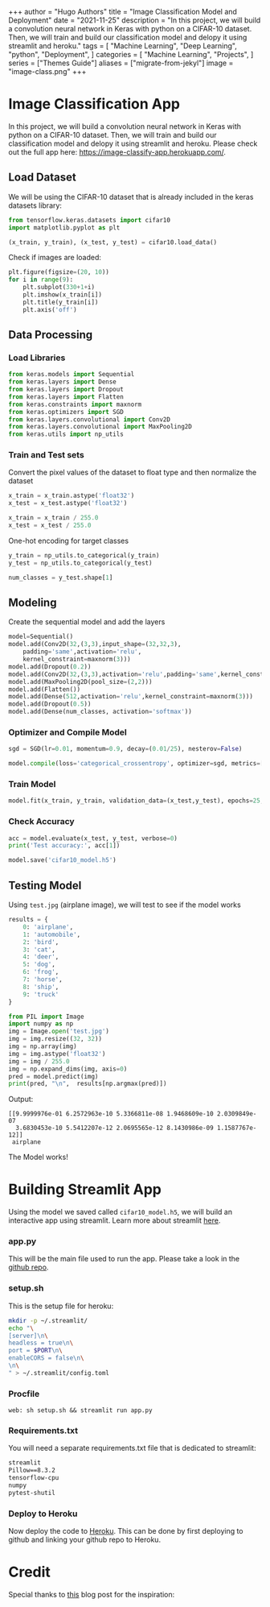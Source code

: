 +++
author = "Hugo Authors"
title = "Image Classification Model and Deployment"
date = "2021-11-25"
description = "In this project, we will build a convolution neural network in Keras with python on a CIFAR-10 dataset. Then, we will train and build our classification model and delopy it using streamlit and heroku."
tags = [
    "Machine Learning",
    "Deep Learning",
    "python",
    "Deployment",
]
categories = [
    "Machine Learning",
    "Projects",
]
series = ["Themes Guide"]
aliases = ["migrate-from-jekyl"]
image = "image-class.png"
+++

# Image Classification App
In this project, we will build a convolution neural network in Keras with python on a CIFAR-10 dataset. Then, we will train and build our classification model and delopy it using streamlit and heroku. Please check out the full app here: https://image-classify-app.herokuapp.com/.

## Load Dataset
We will be using the CIFAR-10 dataset that is already included in the keras datasets library:

```py
from tensorflow.keras.datasets import cifar10
import matplotlib.pyplot as plt

(x_train, y_train), (x_test, y_test) = cifar10.load_data()
```
Check if images are loaded:
```py
plt.figure(figsize=(20, 10))
for i in range(9):
    plt.subplot(330+1+i)
    plt.imshow(x_train[i])
    plt.title(y_train[i])
    plt.axis('off')
```
## Data Processing
### Load Libraries
```py
from keras.models import Sequential
from keras.layers import Dense
from keras.layers import Dropout
from keras.layers import Flatten
from keras.constraints import maxnorm
from keras.optimizers import SGD
from keras.layers.convolutional import Conv2D
from keras.layers.convolutional import MaxPooling2D
from keras.utils import np_utils
```
### Train and Test sets
Convert the pixel values of the dataset to float type and then normalize the dataset
```py
x_train = x_train.astype('float32')
x_test = x_test.astype('float32')

x_train = x_train / 255.0
x_test = x_test / 255.0
```
One-hot encoding for target classes
```py
y_train = np_utils.to_categorical(y_train)
y_test = np_utils.to_categorical(y_test)

num_classes = y_test.shape[1]
```

## Modeling
Create the sequential model and add the layers
```py
model=Sequential()
model.add(Conv2D(32,(3,3),input_shape=(32,32,3),
    padding='same',activation='relu',
    kernel_constraint=maxnorm(3)))
model.add(Dropout(0.2))
model.add(Conv2D(32,(3,3),activation='relu',padding='same',kernel_constraint=maxnorm(3)))
model.add(MaxPooling2D(pool_size=(2,2)))
model.add(Flatten())
model.add(Dense(512,activation='relu',kernel_constraint=maxnorm(3)))
model.add(Dropout(0.5))
model.add(Dense(num_classes, activation='softmax'))
```
### Optimizer and Compile Model
```py
sgd = SGD(lr=0.01, momentum=0.9, decay=(0.01/25), nesterov=False)

model.compile(loss='categorical_crossentropy', optimizer=sgd, metrics=['accuracy'])
```
### Train Model
```py
model.fit(x_train, y_train, validation_data=(x_test,y_test), epochs=25, batch_size=32)
```
### Check Accuracy
```py
acc = model.evaluate(x_test, y_test, verbose=0)
print('Test accuracy:', acc[1])
```
```py
model.save('cifar10_model.h5')
```
## Testing Model
Using `test.jpg` (airplane image), we will test to see if the model works
```py
results = {
    0: 'airplane',
    1: 'automobile',
    2: 'bird',
    3: 'cat',
    4: 'deer',
    5: 'dog',
    6: 'frog',
    7: 'horse',
    8: 'ship',
    9: 'truck'
}

from PIL import Image
import numpy as np
img = Image.open('test.jpg')
img = img.resize((32, 32))
img = np.array(img)
img = img.astype('float32')
img = img / 255.0
img = np.expand_dims(img, axis=0)
pred = model.predict(img)
print(pred, "\n",  results[np.argmax(pred)])
```
Output:
```
[[9.9999976e-01 6.2572963e-10 5.3366811e-08 1.9468609e-10 2.0309849e-07
  3.6830453e-10 5.5412207e-12 2.0695565e-12 8.1430986e-09 1.1587767e-12]] 
 airplane
```
The Model works!

# Building Streamlit App
Using the model we saved called `cifar10_model.h5`, we will build an interactive app using streamlit. Learn more about streamlit [here](https://docs.streamlit.io/).

### app.py
This will be the main file used to run the app. Please take a look in the [github repo](https://github.com/Harmeetrai/image-classification/blob/main/app.py).

### setup.sh
This is the setup file for heroku:
```sh
mkdir -p ~/.streamlit/
echo "\
[server]\n\
headless = true\n\
port = $PORT\n\
enableCORS = false\n\
\n\
" > ~/.streamlit/config.toml
```
### Procfile
```
web: sh setup.sh && streamlit run app.py
```
### Requirements.txt
You will need a separate requirements.txt file that is dedicated to streamlit:
```txt
streamlit
Pillow==8.3.2
tensorflow-cpu
numpy
pytest-shutil
```
### Deploy to Heroku
Now deploy the code to [Heroku](https://heroku.com/). This can be done by first deploying to github and linking your github repo to Heroku. 
# Credit
Special thanks to [this](https://data-flair.training/blogs/image-classification-deep-learning-project-python-keras/) blog post for the inspiration: 
